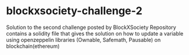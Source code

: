 # blockxsociety-challenge-2
Solution to the second challenge posted by BlockXSociety
Repository contains a solidity file that gives the solution on how to update a variable using openzeppelin libraries (Ownable, Safemath, Pausable) on blockchain(ethereum)
